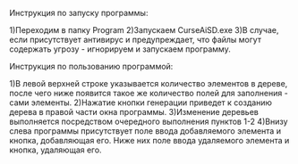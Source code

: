 Инструкция по запуску программы:

1)Переходим в папку Program
2)Запускаем CurseAiSD.exe
3)В случае, если присутствует антивирус и предупреждает, что файлы могут содержать угрозу - игнорируем и запускаем программу.

Инструкция по пользованию программой:

1)В левой верхней строке указывается количество элементов в дереве, после чего ниже появится такое же количество полей для заполнения - сами элементы.
2)Нажатие кнопки генерации приведет к созданию дерева в правой части окна программы.
3)Изменение деревьев выполняется посредством очередного выполнения пунктов 1-2
4)Внизу слева программы присутствует поле ввода добавляемого элемента и кнопка, добавляющая его. Ниже них поле ввода удаляемого элемента и кнопка, удаляющая его.